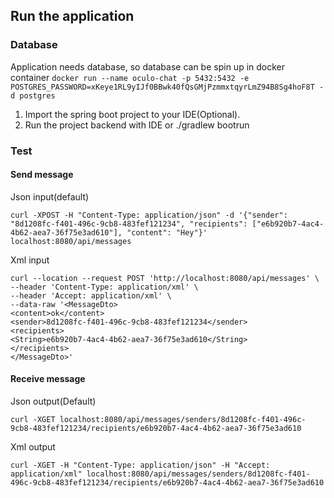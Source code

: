 ## Run the application

### Database

Application needs database, so database can be spin up in docker container
`docker run --name oculo-chat -p 5432:5432 -e POSTGRES_PASSWORD=xKeye1RL9yIJf0BBwk40fQsGMjPzmmxtqyrLmZ94B8Sg4hoF8T -d postgres`

1. Import the spring boot project to your IDE(Optional).
2. Run the project backend with IDE or ./gradlew bootrun

### Test

#### Send message

Json input(default)

`curl -XPOST -H "Content-Type: application/json" -d '{"sender": "8d1208fc-f401-496c-9cb8-483fef121234", "recipients": ["e6b920b7-4ac4-4b62-aea7-36f75e3ad610"], "content": "Hey"}' localhost:8080/api/messages`

Xml input

```
curl --location --request POST 'http://localhost:8080/api/messages' \
--header 'Content-Type: application/xml' \
--header 'Accept: application/xml' \
--data-raw '<MessageDto>
<content>ok</content>
<sender>8d1208fc-f401-496c-9cb8-483fef121234</sender>
<recipients>
<String>e6b920b7-4ac4-4b62-aea7-36f75e3ad610</String>
</recipients>
</MessageDto>'
```

#### Receive message

Json output(Default)

`curl -XGET localhost:8080/api/messages/senders/8d1208fc-f401-496c-9cb8-483fef121234/recipients/e6b920b7-4ac4-4b62-aea7-36f75e3ad610`

Xml output

`curl -XGET -H "Content-Type: application/json" -H "Accept: application/xml" localhost:8080/api/messages/senders/8d1208fc-f401-496c-9cb8-483fef121234/recipients/e6b920b7-4ac4-4b62-aea7-36f75e3ad610`